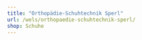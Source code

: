 ```yaml
---
title: "Orthopädie-Schuhtechnik Sperl"
url: /wels/orthopaedie-schuhtechnik-sperl/
shop: Schuhe
---
```

